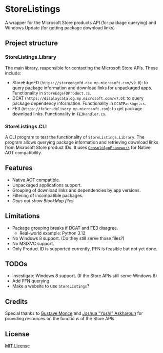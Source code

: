 # StoreListings
A wrapper for the Microsoft Store products API (for package querying) and Windows Update (for getting package download links)

## Project structure
### StoreListings.Library
The main library, responsible for contacting the Microsoft Store APIs. These include:
- StoreEdgeFD (`https://storeedgefd.dsx.mp.microsoft.com/v9.0`): to query package information and download links for unpackaged apps. Functionality in `StoreEdgeFDProduct.cs`.
- DCAT (`https://displaycatalog.mp.microsoft.com/v7.0`): to query package dependency information. Functionality in `DCATPackage.cs`.
- FE3 (`https://fe3cr.delivery.mp.microsoft.com`): to get package download links. Functionality in `FE3Handler.cs`.

### StoreListings.CLI
A CLI program to test the functionality of `StoreListings.Library`. 
The program allows querying package information and retrieving download links from Microsoft Store product IDs. 
It uses [`ConsoleAppFramework`](https://github.com/Cysharp/ConsoleAppFramework) for Native AOT compatibility.

## Features
- Native AOT compatible.
- Unpackaged applications support.
- Grouping of download links and dependencies by app versions.
- Filtering of incompatible packages.
- *Does not show BlockMap files.*

## Limitations
- Package grouping breaks if DCAT and FE3 disagree.
  + Real-world example: Python 3.12
- No Windows 8 support. (Do they still serve those files?)
- No MSIXVC support.
- Only Product ID is supported currently, PFN is feasible but not yet done.

## TODOs
- Investigate Windows 8 support. (If the Store APIs still serve Windows 8)
- Add PFN querying.
- Make a website to use `StoreListings`?

## Credits
Special thanks to [Gustave Monce](https://github.com/gus33000) and [Joshua "Yoshi" Askharoun](https://github.com/yoshiask) for providing resources on the functions of the Store APIs.

## License
[MIT License](LICENSE.txt)
